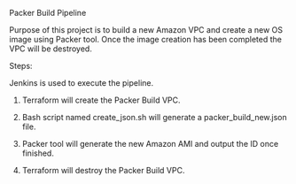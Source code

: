 Packer Build Pipeline

Purpose of this project is to build a new Amazon VPC and create a new OS image using Packer tool. Once the image creation has been completed the VPC will be destroyed. 

Steps:

Jenkins is used to execute the pipeline.

1) Terraform will create the Packer Build VPC.

2) Bash script named create_json.sh will generate a packer_build_new.json file.

3) Packer tool will generate the new Amazon AMI and output the ID once finished.

4) Terraform will destroy the Packer Build VPC.

